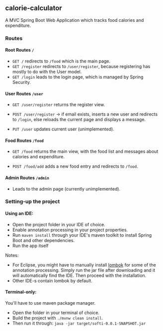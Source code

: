 ## calorie-calculator

A MVC Spring Boot Web Application which tracks food calories and expenditure.

### Routes

#### Root Routes ```/```
- ```GET /``` redirects to ```/food``` which is the main page.
- ```GET /register``` redirects to ```/user/register```, because registering has mostly to do with the User model.
- ```GET /login``` leads to the login page, which is managed by Spring Security.

#### User Routes ```/user```
- ```GET /user/register``` returns the register view.

- ```POST /user/register``` -> if email exists, inserts a new user and redirects to ```/login```, else reloads the current page and displays a message.

- ```PUT /user``` updates current user (unimplemented).

#### Food Routes ```/food```
- ```GET /food``` returns the main view, with the food list and messages about calories and expenditure.

- ```POST /food/add``` adds a new food entry and redirects to ```/food```.

#### Admin Routes ```/admin```
-  Leads to the admin page (currently unimplemented).


### Setting-up the project

#### Using an IDE:

- Open the project folder in your IDE of choice.
- Enable annotation processing in your project properties.
- Run ```maven install``` through your IDE's maven toolkit to install Spring Boot and other dependencies.
- Run the app itself

Notes:
- For Eclipse, you might have to manually install [lombok](https://projectlombok.org/download) for some of the annotation processing. Simply run the jar file after downloading and it will automatically find the IDE. Then proceed with the installation.
- Other IDE-s contain lombok by default.

#### Terminal-only:

You'll have to use maven package manager.
- Open the folder in your terminal of choice.
- Build the project with ```./mvnw clean install```.
- Then run it through: ```java -jar target/softi-0.0.1-SNAPSHOT.jar```